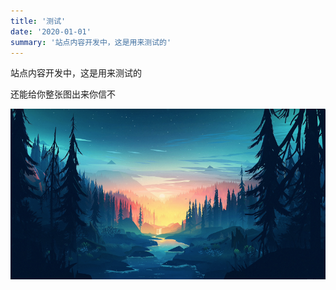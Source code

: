 ```yaml
---
title: '测试'
date: '2020-01-01'
summary: '站点内容开发中，这是用来测试的'
---
```

站点内容开发中，这是用来测试的

还能给你整张图出来你信不

![](images/test.png)